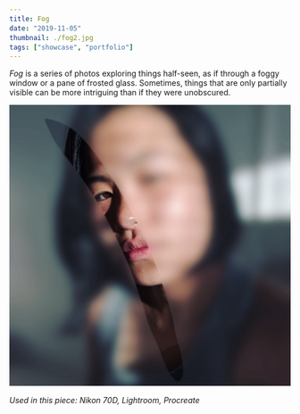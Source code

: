 ```yaml
---
title: Fog
date: "2019-11-05"
thumbnail: ./fog2.jpg
tags: ["showcase", "portfolio"]
---
```


_Fog_ is a series of photos exploring things half-seen, as if through a foggy window or a pane of frosted glass. Sometimes, things that are only partially visible can be more intriguing than if they were unobscured.

![Fog1](./fog1.png)

_Used in this piece: Nikon 70D, Lightroom, Procreate_
